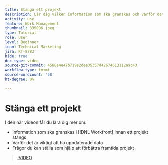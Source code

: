 ```yaml
---
title: Stänga ett projekt
description: Lär dig vilken information som ska granskas och varför det är viktigt att ha uppdaterat data i ett projekt innan du stänger det i  [!DNL  Workfront].
activity: use
feature: Work Management
thumbnail: 335096.jpeg
type: Tutorial
role: User
level: Beginner
team: Technical Marketing
jira: KT-8783
hide: true
doc-type: video
source-git-commit: 4568e4e47b719e2dee35357d42674613112a9c43
workflow-type: tm+mt
source-wordcount: '58'
ht-degree: 0%

---
```


# Stänga ett projekt

I den här videon får du lära dig mer om:

* Information som ska granskas i [!DNL Workfront] innan ett projekt stängs
* Varför det är viktigt att ha uppdaterade data
* Frågor du kan ställa som hjälp att förbättra framtida projekt

>[!VIDEO](https://video.tv.adobe.com/v/335096/?quality=12&learn=on&enablevpops)

<!--
This video is confusing. We have heard multiple complaints that it doesn't show how to actually change the project to Complete. "Change the project status to complete" covers the same material in more depth and clarity, so we've removed this tutorial from the TOC and redirected it's URL to point to "Change the project status to complete".
-->
